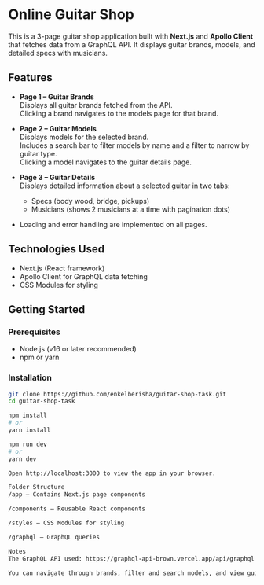 # Online Guitar Shop

This is a 3-page guitar shop application built with **Next.js** and **Apollo Client** that fetches data from a GraphQL API. It displays guitar brands, models, and detailed specs with musicians.

## Features

- **Page 1 – Guitar Brands**  
  Displays all guitar brands fetched from the API.  
  Clicking a brand navigates to the models page for that brand.

- **Page 2 – Guitar Models**  
  Displays models for the selected brand.  
  Includes a search bar to filter models by name and a filter to narrow by guitar type.  
  Clicking a model navigates to the guitar details page.

- **Page 3 – Guitar Details**  
  Displays detailed information about a selected guitar in two tabs:  
  - Specs (body wood, bridge, pickups)  
  - Musicians (shows 2 musicians at a time with pagination dots)

- Loading and error handling are implemented on all pages.

## Technologies Used

- Next.js (React framework)  
- Apollo Client for GraphQL data fetching  
- CSS Modules for styling  

## Getting Started

### Prerequisites

- Node.js (v16 or later recommended)  
- npm or yarn  

### Installation

```bash
git clone https://github.com/enkelberisha/guitar-shop-task.git
cd guitar-shop-task

npm install
# or
yarn install

npm run dev
# or
yarn dev

Open http://localhost:3000 to view the app in your browser.

Folder Structure
/app — Contains Next.js page components

/components — Reusable React components

/styles — CSS Modules for styling

/graphql — GraphQL queries

Notes
The GraphQL API used: https://graphql-api-brown.vercel.app/api/graphql

You can navigate through brands, filter and search models, and view guitar details with specs and musicians.

